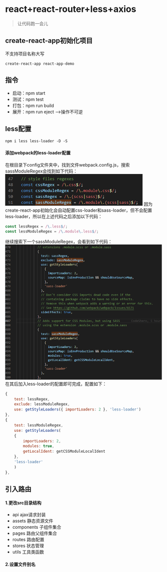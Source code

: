 # react+react-router+less+axios
>让代码跑一会儿

## create-react-app初始化项目
不支持项目名称大写
```
create-react-app react-app-demo
```

## 指令
- 启动：npm start
- 测试：npm test
- 打包：npm run build
- 展开：npm run eject -->操作不可逆

## less配置
```
npm i less less-loader -D -S
```
#### 添加webpack的less-loader配置
在根目录下config文件夹中，找到文件webpack.config.js，搜索sassModuleRegex会找到如下代码：  
![代码 图片](/src/assets/images/readme/re_01.jpg)
因为create-react-app初始化会自动配置css-loader和sass-loader，但不会配置less-loader，所以在上述代码之后添加以下代码：
```javascript
const lessRegex = /\.less$/;
const lessModuleRegex = /\.module\.less$/;
```
继续搜索下一个sassModuleRegex，会看到如下代码：  
![代码 图片](/src/assets/images/readme/re_02.jpg)
在其后加入less-loader的配置即可完成，配置如下：
```javascript
{
    test: lessRegex,
    exclude: lessModuleRegex,
    use: getStyleLoaders({ importLoaders: 2 }, 'less-loader')
},
{
    test: lessModuleRegex,
    use: getStyleLoaders(
    {
        importLoaders: 2,
        modules: true,
        getLocalIdent: getCSSModuleLocalIdent
    },
    'less-loader'
    )
},
```

## 引入路由
#### 1.更改src目录结构
- api ajax请求封装
- assets 静态资源文件
- components 子组件集合
- pages 路由父组件集合
- routes 路由配置
- stores 状态管理
- utils 工具类函数
#### 2.设置文件别名